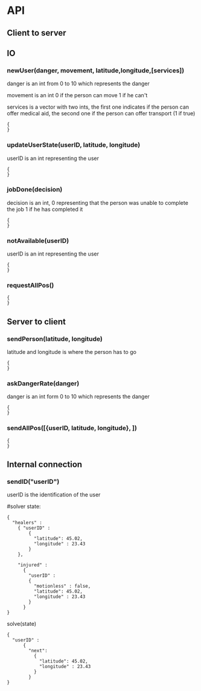 # API

## Client to server

## IO

### newUser(danger, movement, latitude,longitude,[services])

danger is an int from 0 to 10 which represents the danger

movement is an int 0 if the person can move 1 if he can't

services is a vector with two ints, the first one indicates if the person can offer medical aid, the second one if the person can offer transport (1 if true)

```
{
}
```

### updateUserState(userID, latitude, longitude)
userID is an int representing the user
```
{
}
```

### jobDone(decision)

decision is an int, 0 representing that the person was unable to complete the job 1 if he has completed it
```
{
}
```

### notAvailable(userID)
userID is an int representing the user
```
{
}
```
### requestAllPos()
```
{
}
```

## Server to client

### sendPerson(latitude, longitude)

latitude and longitude is where the person has to go
```
{
}
```

### askDangerRate(danger)

danger is an int form 0 to 10 which represents the danger

```
{
}
```
### sendAllPos([{userID, latitude, longitude}, ])

```
{
}
```


## Internal connection

### sendID("userID")

userID is the identification of the user


#solver
state:
```
{
  "healers" :
    { "userID" :
        {
          "latitude": 45.02,
          "longitude" : 23.43        
        }
    },

    "injured" :
      {
        "userID" :
        {
          "motionless" : false,
          "latitude": 45.02,
          "longitude" : 23.43
        }      
      }
}
```

solve(state)
```
{
  "userID" :
      {
        "next":           
          {
            "latitude": 45.02,
            "longitude" : 23.43
          }            
        }
}
```
